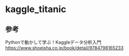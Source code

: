 # kaggle_titanic

## 参考
Pythonで動かして学ぶ！Kaggleデータ分析入門  
https://www.shoeisha.co.jp/book/detail/9784798165233
